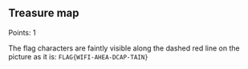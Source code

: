 ## Treasure map

Points: 1

The flag characters are faintly visible along the dashed red line on the picture as it is: `FLAG{WIFI-AHEA-DCAP-TAIN}`
